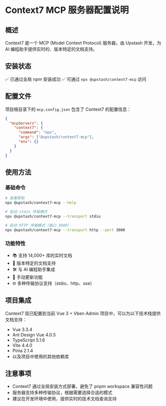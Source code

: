 # Context7 MCP 服务器配置说明

## 概述
Context7 是一个 MCP (Model Context Protocol) 服务器，由 Upstash 开发，为 AI 编程助手提供实时的、版本特定的文档支持。

## 安装状态
✅ 已通过全局 npm 安装成功
✅ 可通过 `npx @upstash/context7-mcp` 访问

## 配置文件
项目根目录下的 `mcp.config.json` 包含了 Context7 的配置信息：

```json
{
  "mcpServers": {
    "context7": {
      "command": "npx",
      "args": ["@upstash/context7-mcp"],
      "env": {}
    }
  }
}
```

## 使用方法

### 基础命令
```bash
# 查看帮助
npx @upstash/context7-mcp --help

# 启动 stdio 传输模式
npx @upstash/context7-mcp --transport stdio

# 启动 HTTP 传输模式（端口 3000）
npx @upstash/context7-mcp --transport http --port 3000
```

### 功能特性
- 📚 支持 14,000+ 库的实时文档
- 🔄 版本特定的文档支持
- 🛠️ 与 AI 编程助手集成
- 📖 手动更新功能
- 🌐 多种传输协议支持（stdio、http、sse）

## 项目集成
Context7 现已配置到当前 Vue 3 + Vben Admin 项目中，可以为以下技术栈提供文档支持：
- Vue 3.3.4
- Ant Design Vue 4.0.5
- TypeScript 5.1.6
- Vite 4.4.0
- Pinia 2.1.4
- 以及项目中使用的其他依赖库

## 注意事项
- Context7 通过全局安装方式部署，避免了 pnpm workspace 兼容性问题
- 服务器支持多种传输协议，根据需要选择合适的模式
- 建议在开发环境中使用，提供实时的技术文档查询支持
